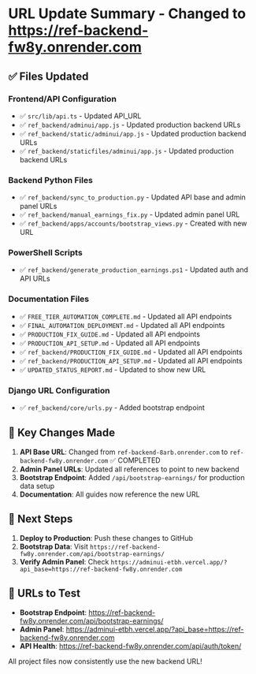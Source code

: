 # URL Update Summary - Changed to https://ref-backend-fw8y.onrender.com

## ✅ Files Updated

### Frontend/API Configuration
- ✅ `src/lib/api.ts` - Updated API_URL
- ✅ `ref_backend/adminui/app.js` - Updated production backend URLs
- ✅ `ref_backend/static/adminui/app.js` - Updated production backend URLs  
- ✅ `ref_backend/staticfiles/adminui/app.js` - Updated production backend URLs

### Backend Python Files
- ✅ `ref_backend/sync_to_production.py` - Updated API base and admin panel URLs
- ✅ `ref_backend/manual_earnings_fix.py` - Updated admin panel URL
- ✅ `ref_backend/apps/accounts/bootstrap_views.py` - Created with new URL

### PowerShell Scripts
- ✅ `ref_backend/generate_production_earnings.ps1` - Updated auth and API URLs

### Documentation Files
- ✅ `FREE_TIER_AUTOMATION_COMPLETE.md` - Updated all API endpoints
- ✅ `FINAL_AUTOMATION_DEPLOYMENT.md` - Updated all API endpoints  
- ✅ `PRODUCTION_FIX_GUIDE.md` - Updated all API endpoints
- ✅ `PRODUCTION_API_SETUP.md` - Updated all API endpoints
- ✅ `ref_backend/PRODUCTION_FIX_GUIDE.md` - Updated all API endpoints
- ✅ `ref_backend/PRODUCTION_API_SETUP.md` - Updated all API endpoints
- ✅ `UPDATED_STATUS_REPORT.md` - Updated to show new URL

### Django URL Configuration
- ✅ `ref_backend/core/urls.py` - Added bootstrap endpoint

## 🎯 Key Changes Made

1. **API Base URL**: Changed from `ref-backend-8arb.onrender.com` to `ref-backend-fw8y.onrender.com` ✅ COMPLETED
2. **Admin Panel URLs**: Updated all references to point to new backend
3. **Bootstrap Endpoint**: Added `/api/bootstrap-earnings/` for production data setup
4. **Documentation**: All guides now reference the new URL

## 🚀 Next Steps

1. **Deploy to Production**: Push these changes to GitHub
2. **Bootstrap Data**: Visit `https://ref-backend-fw8y.onrender.com/api/bootstrap-earnings/`
3. **Verify Admin Panel**: Check `https://adminui-etbh.vercel.app/?api_base=https://ref-backend-fw8y.onrender.com`

## 🔧 URLs to Test

- **Bootstrap Endpoint**: https://ref-backend-fw8y.onrender.com/api/bootstrap-earnings/
- **Admin Panel**: https://adminui-etbh.vercel.app/?api_base=https://ref-backend-fw8y.onrender.com
- **API Health**: https://ref-backend-fw8y.onrender.com/api/auth/token/

All project files now consistently use the new backend URL!